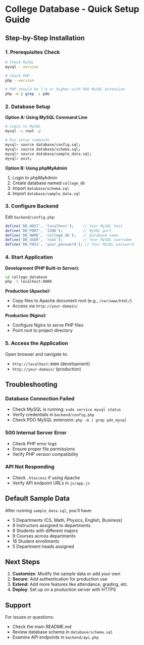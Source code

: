 # College Database - Quick Setup Guide

## Step-by-Step Installation

### 1. Prerequisites Check
```bash
# Check MySQL
mysql --version

# Check PHP
php --version

# PHP should be 7.4 or higher with PDO MySQL extension
php -m | grep -i pdo
```

### 2. Database Setup

**Option A: Using MySQL Command Line**
```bash
# Login to MySQL
mysql -u root -p

# Run setup commands
mysql> source database/config.sql;
mysql> source database/schema.sql;
mysql> source database/sample_data.sql;
mysql> exit;
```

**Option B: Using phpMyAdmin**
1. Login to phpMyAdmin
2. Create database named `college_db`
3. Import `database/schema.sql`
4. Import `database/sample_data.sql`

### 3. Configure Backend

Edit `backend/config.php`:
```php
define('DB_HOST', 'localhost');    // Your MySQL host
define('DB_PORT', '3306');         // MySQL port
define('DB_NAME', 'college_db');   // Database name
define('DB_USER', 'root');         // Your MySQL username
define('DB_PASS', 'your_password'); // Your MySQL password
```

### 4. Start Application

**Development (PHP Built-in Server):**
```bash
cd college_database
php -S localhost:8000
```

**Production (Apache):**
- Copy files to Apache document root (e.g., `/var/www/html/`)
- Access via `http://your-domain/`

**Production (Nginx):**
- Configure Nginx to serve PHP files
- Point root to project directory

### 5. Access the Application

Open browser and navigate to:
- `http://localhost:8000` (development)
- `http://your-domain/` (production)

## Troubleshooting

### Database Connection Failed
- Check MySQL is running: `sudo service mysql status`
- Verify credentials in `backend/config.php`
- Check PDO MySQL extension: `php -m | grep pdo_mysql`

### 500 Internal Server Error
- Check PHP error logs
- Ensure proper file permissions
- Verify PHP version compatibility

### API Not Responding
- Check `.htaccess` if using Apache
- Verify API endpoint URLs in `js/app.js`

## Default Sample Data

After running `sample_data.sql`, you'll have:
- 5 Departments (CS, Math, Physics, English, Business)
- 8 Instructors assigned to departments
- 8 Students with different majors
- 9 Courses across departments
- 16 Student enrollments
- 5 Department heads assigned

## Next Steps

1. **Customize**: Modify the sample data or add your own
2. **Secure**: Add authentication for production use
3. **Extend**: Add more features like attendance, grading, etc.
4. **Deploy**: Set up on a production server with HTTPS

## Support

For issues or questions:
- Check the main README.md
- Review database schema in `database/schema.sql`
- Examine API endpoints in `backend/api.php`
